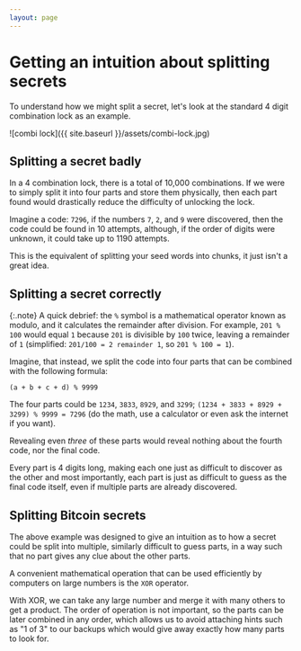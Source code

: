 ```yaml
---
layout: page
---
```

# Getting an intuition about splitting secrets

To understand how we might split a secret, let's look at the standard 4 digit combination lock as an example.

![combi lock]({{ site.baseurl }}/assets/combi-lock.jpg)

## Splitting a secret badly

In a 4 combination lock, there is a total of 10,000 combinations. If we were to simply split it into four parts and store them physically, then each part found would drastically reduce the difficulty of unlocking the lock.

Imagine a code: `7296`, if the numbers `7`, `2`, and `9` were discovered, then the code could be found in 10 attempts, although, if the order of digits were unknown, it could take up to 1190 attempts.

This is the equivalent of splitting your seed words into chunks, it just isn't a great idea.

## Splitting a secret correctly

{:.note}
A quick debrief: the `%` symbol is a mathematical operator known as modulo, and it calculates the remainder after division. For example, `201 % 100` would equal `1` because `201` is divisible by `100` twice, leaving a remainder of `1` (simplified: `201/100 = 2 remainder 1`, so `201 % 100 = 1`).

Imagine, that instead, we split the code into four parts that can be combined with the following formula: 
```
(a + b + c + d) % 9999
```

The four parts could be `1234`, `3833`, `8929`, and `3299`; `(1234 + 3833 + 8929 + 3299) % 9999 = 7296` (do the math, use a calculator or even ask the internet if you want).

Revealing even _three_ of these parts would reveal nothing about the fourth code, nor the final code.

Every part is 4 digits long, making each one just as difficult to discover as the other and most importantly, each part is just as difficult to guess as the final code itself, even if multiple parts are already discovered.

## Splitting Bitcoin secrets

The above example was designed to give an intuition as to how a secret could be split into multiple, similarly difficult to guess parts, in a way such that no part gives any clue about the other parts.

A convenient mathematical operation that can be used efficiently by computers on large numbers is the `XOR` operator.

With XOR, we can take any large number and merge it with many others to get a product. The order of operation is not important, so the parts can be later combined in any order, which allows us to avoid attaching hints such as "1 of 3" to our backups which would give away exactly how many parts to look for.